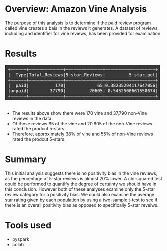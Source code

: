 # Overview: Amazon Vine Analysis
 
The purpose of this analysis is to determine if the paid review program called vine creates a bais in the reviews it generates.  A dataset of reviews, including and identifier for vine reviews, has been provided for examination.  

# Results
<img src="Resources/ComparisonDF.png"><br><br>
- The results above show there were 170 vine and 37,790 non-Vine reviews in the data.
- Of those reviews 65 of the vine and 20,605 of the non-Vine reviews rated the prodcut 5-stars.
- Therefore, approximately 38% of vine and 55% of non-Vine reviews rated the prodcut 5-stars.

# Summary
This initial analysis suggests there is no positivity bias in the vine reviews, as the percentage of 5-star reviews is almost 20% lower.  A chi-squared test could be performed to quantify the degree of certainty we should have in this conclusion.  However both of these analyses examine only the 5-star review category for a positivity bias.  We could also examine the average star rating given by each population by using a two-sample t-test to see if there is an overall positivity bias as opposed to specifically 5-star reveiws.  

# Tools used
- pyspark
- colab
